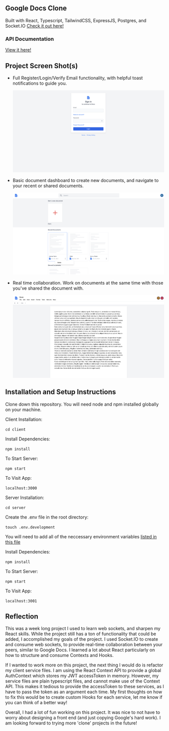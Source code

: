 ## Google Docs Clone

Built with React, Typescript, TailwindCSS, ExpressJS, Postgres, and Socket.IO
[Check it out here!](https://docs.noahgothacked.com)

### API Documentation

[View it here!](https://documenter.getpostman.com/view/12120504/UVyoWHgt)

## Project Screen Shot(s)

- Full Register/Login/Verify Email functionality, with helpful toast notifications to guide you.


  ![Authentication](client/screenshots/authentication.png)

- Basic document dashboard to create new documents, and navigate to your recent or shared documents.


  ![Dashboard](client/screenshots/home.png)

- Real time collaboration. Work on documents at the same time with those you've shared the document with.


  ![Collaboration](client/screenshots/collaboration.png)

## Installation and Setup Instructions

Clone down this repository. You will need node and npm installed globally on your machine.

Client Installation:

`cd client`

Install Dependencies:

`npm install`

To Start Server:

`npm start`

To Visit App:

`localhost:3000`

Server Installation:

`cd server`

Create the .env file in the root directory:

`touch .env.development`

You will need to add all of the neccessary environment variables [listed in this file](server/src/config/env.config.ts)

Install Dependencies:

`npm install`

To Start Server:

`npm start`

To Visit App:

`localhost:3001`

## Reflection

This was a week long project I used to learn web sockets, and sharpen my React skills. While the project still has a ton of functionality that could be added, I accomplished my goals of the project. I used Socket.IO to create and consume web sockets, to provide real-time collaboration between your peers, similar to Google Docs. I learned a lot about React particularly on how to structure and consume Contexts and Hooks.

If I wanted to work more on this project, the next thing I would do is refactor my client service files. I am using the React Context API to provide a global AuthContext which stores my JWT accessToken in memory. However, my service files are plain typescript files, and cannot make use of the Context API. This makes it tedious to provide the accessToken to these services, as I have to pass the token as an argument each time. My first thoughts on how to fix this would be to create custom Hooks for each service, let me know if you can think of a better way!

Overall, I had a lot of fun working on this project. It was nice to not have to worry about designing a front end (and just copying Google's hard work). I am looking forward to trying more 'clone' projects in the future!

